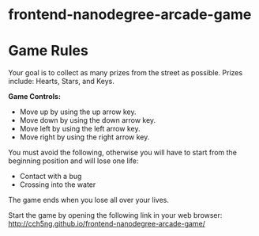 frontend-nanodegree-arcade-game
===============================

<h1>Game Rules</h1>

Your goal is to collect as many prizes from the street as possible. Prizes include: Hearts, Stars, and Keys.

<b>Game Controls:</b>
<ul>
  <li>Move up by using the up arrow key.</li>
  <li>Move down by using the down arrow key.</li>
  <li>Move left by using the left arrow key.</li>
  <li>Move right by using the right arrow key.</li>
</ul>

You must avoid the following, otherwise you will have to start from the beginning position and will lose one life:
<ul>
  <li>Contact with a bug</li>
  <li>Crossing into the water</li>
</ul>

The game ends when you lose all over your lives.

Start the game by opening the following link in your web browser:
http://cch5ng.github.io/frontend-nanodegree-arcade-game/